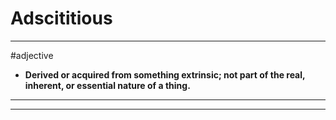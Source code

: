 # Adscititious
---
#adjective
- **Derived or acquired from something extrinsic; not part of the real, inherent, or essential nature of a thing.**
---
---
